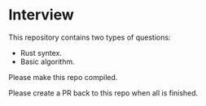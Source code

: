# Interview

This repository contains two types of questions:
- Rust syntex.
- Basic algorithm.

Please make this repo compiled.

Please create a PR back to this repo when all is finished.

